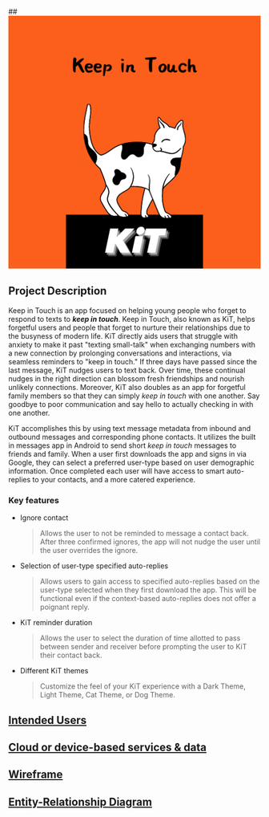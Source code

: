 ##![Keep in Touch Logo](img/kitLogo.png)

## Project Description

Keep in Touch is an app focused on helping young people who forget to respond to texts to **_keep in touch_**. Keep in Touch, also known as KiT, helps forgetful users and people that forget to nurture their relationships due to the busyness of modern life. KiT directly aids users that struggle with anxiety to make it past "texting small-talk" when exchanging numbers with a new connection by prolonging conversations and interactions, via seamless reminders to "keep in touch." If three days have passed since the last message, KiT nudges users to text back. Over time, these continual nudges in the right direction can blossom fresh friendships and nourish unlikely connections. Moreover, KiT also doubles as an app for forgetful family members so that they can simply _keep in touch_ with one another. Say goodbye to poor communication and say hello to actually checking in with one another. 

KiT accomplishes this by using text message metadata from inbound and outbound messages and corresponding phone contacts. It utilizes the built in messages app in Android to send short  _keep in touch_ messages to friends and family. When a user first downloads the app and signs in via Google, they can select a preferred user-type based on user demographic information. Once completed each user will have access to smart auto-replies to your contacts, and a more catered experience.

### Key features

* Ignore contact 
    > Allows the user to not be reminded to message a contact back. After three confirmed ignores, the app will not nudge the user until the user overrides the ignore.
    
* Selection of user-type specified auto-replies
    > Allows users to gain access to specified auto-replies based on the user-type selected when they first download the app. This will be functional even if the context-based auto-replies does not offer a poignant reply. 
    
* KiT reminder duration
    > Allows the user to select the duration of time allotted to pass between sender and receiver before prompting the user to KiT their contact back.
    
* Different KiT themes
    > Customize the feel of your KiT experience with a Dark Theme, Light Theme, Cat Theme, or Dog Theme.

## [Intended Users](work/intendedUsers.md)

## [Cloud or device-based services & data](work/deviceServices.md)

## [Wireframe](work/wireframe.md)

## [Entity-Relationship Diagram](work/entityRelationshipDiagram.md)